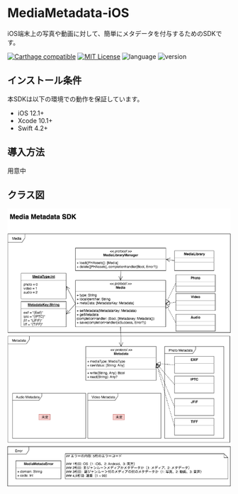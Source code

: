 # MediaMetadata-iOS
iOS端末上の写真や動画に対して、簡単にメタデータを付与するためのSDKです。

[![Carthage compatible](https://img.shields.io/badge/Carthage-compatible-4BC51D.svg?style=flat)](https://github.com/hsylife/SwiftyPickerPopover)
[![MIT License](http://img.shields.io/badge/license-MIT-blue.svg?style=flat)](LICENSE)
![language](https://img.shields.io/badge/language-Swift-green.svg)
![version](https://img.shields.io/badge/version-4.2~-green.svg)

## インストール条件
本SDKは以下の環境での動作を保証しています。
- iOS 12.1+
- Xcode 10.1+
- Swift 4.2+

## 導入方法
用意中

## クラス図
![クラス図](https://github.com/falcon0328/MediaMetadata-iOS/blob/develop/MediaMetadata-class.png)
